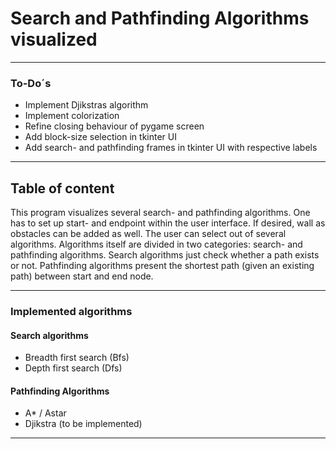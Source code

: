 # Search and Pathfinding Algorithms visualized

---
### To-Do´s
- Implement Djikstras algorithm
- Implement colorization
- Refine closing behaviour of pygame screen
- Add block-size selection in tkinter UI
- Add search- and pathfinding frames in tkinter UI with respective labels

---
## Table of content
This program visualizes several search- and pathfinding algorithms.
One has to set up start- and endpoint within the user interface. 
If desired, wall as obstacles can be added as well. The user can select out
of several algorithms. Algorithms itself are divided in two categories: 
search- and pathfinding algorithms.
Search algorithms just check whether a path exists or not. Pathfinding algorithms 
present the shortest path (given an existing path) between start and end node.

---
### Implemented algorithms
#### Search algorithms
- Breadth first search (Bfs)
- Depth first search (Dfs)

#### Pathfinding Algorithms
- A* / Astar 
- Djikstra (to be implemented)

--- 
